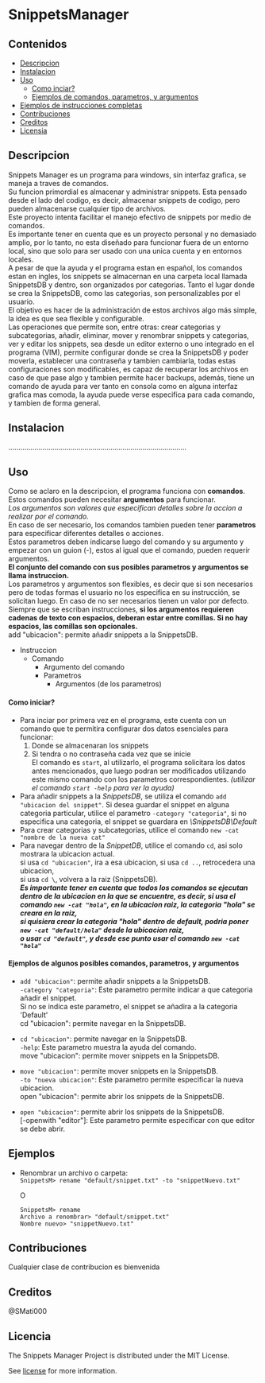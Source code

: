 # SnippetsManager
## Contenidos
* [Descripcion](https://github.com/SMati000/SnippetsManager/blob/master/README.md#descripcion)
* [Instalacion](https://github.com/SMati000/SnippetsManager/blob/master/README.md#instalacion)
* [Uso](https://github.com/SMati000/SnippetsManager/blob/master/README.md#uso)
    * [Como inciar?](https://github.com/SMati000/SnippetsManager/blob/master/README.md#como-iniciar)
    * [Ejemplos de comandos, parametros, y argumentos](https://github.com/SMati000/SnippetsManager/blob/master/README.md#ejemplos-de-algunos-posibles-comandos-parametros-y-argumentos)
* [Ejemplos de instrucciones completas](https://github.com/SMati000/SnippetsManager/blob/master/README.md#ejemplos)
* [Contribuciones](https://github.com/SMati000/SnippetsManager/blob/master/README.md#contribuciones)
* [Creditos](https://github.com/SMati000/SnippetsManager/blob/master/README.md#creditos)
* [Licensia](https://github.com/SMati000/SnippetsManager/blob/master/README.md#licensia)

## Descripcion
Snippets Manager es un programa para windows, sin interfaz grafica, se maneja a traves de comandos.  
Su funcion primordial es almacenar y administrar snippets. Esta pensado desde el lado del codigo, es decir, 
almacenar snippets de codigo, pero pueden almacenarse cualquier tipo de archivos.  
Este proyecto intenta facilitar el manejo efectivo de snippets por medio de comandos.  
Es importante tener en cuenta que es un proyecto personal y no demasiado amplio, por lo tanto, no esta diseñado para
funcionar fuera de un entorno local, sino que solo para ser usado con una unica cuenta y en entornos locales.  
A pesar de que la ayuda y el programa estan en español, los comandos estan en ingles, los snippets se almacernan
en una carpeta local llamada SnippetsDB y dentro, son organizados por categorias. Tanto el lugar donde se crea la SnippetsDB,
como las categorias, son personalizables por el usuario.  
El objetivo es hacer de la administración de estos archivos algo más simple, la idea es que sea flexible y configurable.  
Las operaciones que permite son, entre otras: crear categorias y subcategorias, añadir, eliminar, mover y renombrar snippets y
categorias, ver y editar los snippets, sea desde un editor externo o uno integrado en el programa (VIM), permite
configurar donde se crea la SnippetsDB y poder moverla, establecer una contraseña y tambien cambiarla,
todas estas configuraciones son modificables, es capaz de recuperar los archivos en caso de que pase algo 
y tambien permite hacer backups, además, tiene un comando de ayuda para ver tanto en consola como en alguna interfaz 
grafica mas comoda, la ayuda puede verse especifica para cada comando, y tambien de forma general.

## Instalacion
.........................................................................................

## Uso
Como se aclaro en la descripcion, el programa funciona con **comandos**. Estos comandos pueden necesitar **argumentos** para funcionar.  
*Los argumentos son valores que especifican detalles sobre la accion a realizar por el comando.*  
En caso de ser necesario, los comandos tambien pueden tener **parametros** para especificar diferentes detalles o acciones.  
Estos parametros deben indicarse luego del comando y su argumento y empezar con un guion (-), estos al igual
que el comando, pueden requerir argumentos.  
**El conjunto del comando con sus posibles parametros y argumentos se llama instruccion.**  
Los parametros y argumentos son flexibles, es decir que si son necesarios pero de todas formas el usuario no los
especifica en su instrucción, se solicitan luego. En caso de no ser necesarios tienen un valor por defecto.  
Siempre que se escriban instrucciones, **si los argumentos requieren cadenas de texto con espacios, deberan estar entre
comillas. Si no hay espacios, las comillas son opcionales.**  
add "ubicacion": permite añadir snippets a la SnippetsDB.

* Instruccion
    * Comando
        * Argumento del comando 
        * Parametros
            * Argumentos (de los parametros)
    
#### Como iniciar?
* Para inciar por primera vez en el programa, este cuenta con un comando que te permitira configurar dos datos esenciales para funcionar:  
  1. Donde se almacenaran los snippets  
  2. Si tendra o no contraseña cada vez que se inicie  
El comando es `start`, al utilizarlo, el programa solicitara los datos antes mencionados, que luego podran ser modificados utilizando este mismo comando con los parametros correspondientes. *(utilizar el comando `start -help` para ver la ayuda)*  
* Para añadir snippets a la *SnippetsDB*, se utiliza el comando `add "ubicacion del snippet"`. Si desea guardar el snippet en alguna categoria particular, utilice el parametro `-category "categoria"`, si no especifica una categoria, el snippet se guardara en *\SnippetsDB\Default*  
* Para crear categorias y subcategorias, utilice el comando `new -cat "nombre de la nueva cat"`  
* Para navegar dentro de la *SnippetDB*, utilice el comando `cd`, asi solo mostrara la ubicacion actual.  
si usa `cd "ubicacion"`, ira a esa ubicacion, si usa `cd ..`, retrocedera una ubicacion,  
si usa `cd \`, volvera a la raiz (SnippetsDB).  
**_Es importante tener en cuenta que todos los comandos se ejecutan dentro de la ubicacion en la que se encuentre, es decir, si usa el comando `new -cat "hola"`, en la ubicacion raiz, la categoria "hola" se creara en la raiz,  
si quisiera crear la categoria "hola" dentro de default, podria poner `new -cat "default/hola"` desde la ubicacion raiz,  
o usar `cd "default"`, y desde ese punto usar el comando `new -cat "hola"`_**

#### Ejemplos de algunos posibles comandos, parametros, y argumentos
* `add "ubicacion"`: permite añadir snippets a la SnippetsDB.  
    `-category "categoria"`: Este parametro permite indicar a que categoria añadir el snippet.  
    Si no se indica este parametro, el snippet se añadira a la categoria 'Default'  
    cd "ubicacion": permite navegar en la SnippetsDB.    

* `cd "ubicacion"`: permite navegar en la SnippetsDB.  
    `-help`: Este parametro muestra la ayuda del comando.  
    move "ubicacion": permite mover snippets en la SnippetsDB.    

* `move "ubicacion"`: permite mover snippets en la SnippetsDB.  
    `-to "nueva ubicacion"`: Este parametro permite especificar la nueva ubicacion.  
    open "ubicacion": permite abrir los snippets de la SnippetsDB.    

* `open "ubicacion"`: permite abrir los snippets de la SnippetsDB.  
    [-openwith "editor"]: Este parametro permite especificar con que editor se debe abrir. 
    
## Ejemplos
* Renombrar un archivo o carpeta:  
    `SnippetsM> rename "default/snippet.txt" -to "snippetNuevo.txt"`  
      
    O  
      
    `SnippetsM> rename`  
    `Archivo a renombrar> "default/snippet.txt"`  
    `Nombre nuevo> "snippetNuevo.txt"`  

## Contribuciones
Cualquier clase de contribucion es bienvenida

## Creditos
@SMati000

## Licencia
The Snippets Manager Project is distributed under the MIT License.

See [license](https://github.com/SMati000/SnippetsManager/blob/master/LICENSE.txt) for more information.
